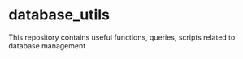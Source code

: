 # database_utils
This repository contains useful functions, queries, scripts related to database management
